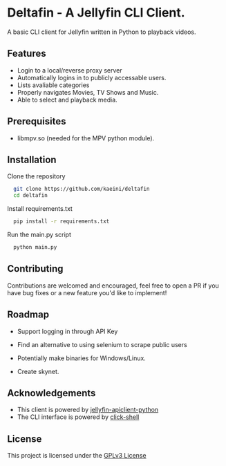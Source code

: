 
# Deltafin - A Jellyfin CLI Client.

A basic CLI client for Jellyfin written in Python to playback videos.


## Features

- Login to a local/reverse proxy server
- Automatically logins in to publicly accessable users.
- Lists avaliable categories
- Properly navigates Movies, TV Shows and Music.
- Able to select and playback media.


## Prerequisites
- libmpv.so (needed for the MPV python module).


## Installation

Clone the repository

```bash
  git clone https://github.com/kaeini/deltafin
  cd deltafin
```

Install requirements.txt

```bash
  pip install -r requirements.txt
```

Run the main.py script
```bash
  python main.py
```


## Contributing

Contributions are welcomed and encouraged, feel free to open a PR if you have bug fixes or a new feature you'd like to implement!


## Roadmap

- Support logging in through API Key

- Find an alternative to using selenium to scrape public users

- Potentially make binaries for Windows/Linux.

- Create skynet.


## Acknowledgements

 - This client is powered by [jellyfin-apiclient-python](https://github.com/jellyfin/jellyfin-apiclient-python)
 - The CLI interface is powered by [click-shell](https://github.com/clarkperkins/click-shell)



## License

This project is licensed under the [GPLv3 License](https://choosealicense.com/licenses/gpl-3.0/)

